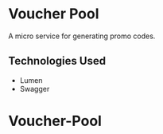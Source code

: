 # Voucher Pool
A micro service for generating promo codes.

## Technologies Used

- Lumen
- Swagger
# Voucher-Pool
